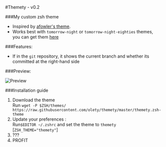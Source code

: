 #Themety - v0.2

###My custom zsh theme

* Inspired by [afowler's theme](https://github.com/robbyrussell/oh-my-zsh/blob/master/themes/afowler.zsh-theme).
* Works best with `tomorrow-night` or `tomorrow-night-eighties` themes, you can get them [here](https://github.com/chriskempson/tomorrow-theme)

###Features:

* If in the `git` repository, it shows the current branch and whether its committed at the right-hand side 

###Preview: 

![Preview][Preview Link]

###Installation guide

1. Download the theme <br>
    Run `wget -P $ZSH/themes/ https://raw.githubusercontent.com/olety/themety/master/themety.zsh-theme`
2. Update your preferences : <br>
    Run`$EDITOR ~/.zshrc` and set the theme to `themety` [`ZSH_THEME="themety"`]
3. ???
4. PROFIT


[Preview Link]: http://i.imgur.com/d18NiYP.png
